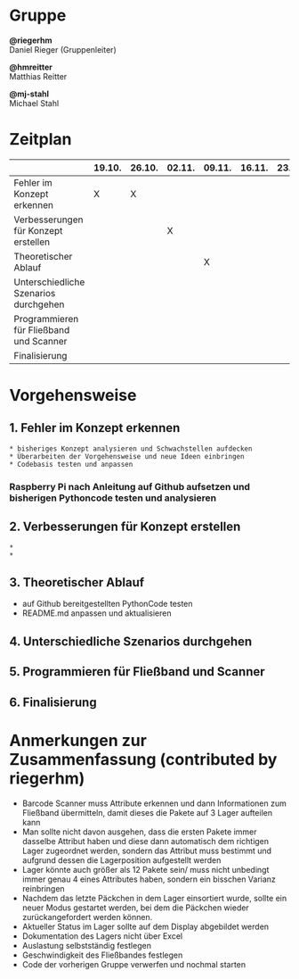 # Gruppe
**@riegerhm**\
Daniel Rieger (Gruppenleiter)

**@hmreitter**\
Matthias Reitter

**@mj-stahl**\
Michael Stahl

# Zeitplan
| | 19.10. | 26.10. | 02.11.|  09.11. | 16.11. | 23.11. | 30.11. | 07.12.|  14.12. | 21.12.| 11.01. | 18.01. |
| ------ | ------ | ------ | ------ | ------ | ------ | ------ | ------ | ------ | ------ | ------ |------ | ------ |
| Fehler im Konzept erkennen| X|  X|
| Verbesserungen für Konzept erstellen |||X|
| Theoretischer Ablauf ||||X|
| Unterschiedliche Szenarios durchgehen ||
| Programmieren für Fließband und Scanner ||
| Finalisierung ||

# Vorgehensweise
## 1. Fehler im Konzept erkennen
    * bisheriges Konzept analysieren und Schwachstellen aufdecken
    * Überarbeiten der Vorgehensweise und neue Ideen einbringen
    * Codebasis testen und anpassen
   ### Raspberry Pi nach Anleitung auf Github aufsetzen und bisherigen Pythoncode testen und analysieren
## 2. Verbesserungen für Konzept erstellen
    *
    *
## 3. Theoretischer Ablauf
   * auf Github bereitgestellten PythonCode testen
   * README.md anpassen und aktualisieren
## 4. Unterschiedliche Szenarios durchgehen
## 5. Programmieren für Fließband und Scanner
## 6. Finalisierung


# Anmerkungen zur Zusammenfassung (contributed by riegerhm)
*	Barcode Scanner muss Attribute erkennen und dann Informationen zum Fließband übermitteln, damit dieses die Pakete auf 3 Lager aufteilen kann
*	Man sollte nicht davon ausgehen, dass die ersten Pakete immer dasselbe Attribut haben und diese dann automatisch dem richtigen Lager zugeordnet werden, sondern das 
Attribut muss bestimmt und aufgrund dessen die Lagerposition aufgestellt werden
*	Lager könnte auch größer als 12 Pakete sein/ muss nicht unbedingt immer genau 4 eines Attributes haben, sondern ein bisschen Varianz reinbringen
*	Nachdem das letzte Päckchen in dem Lager einsortiert wurde, sollte ein neuer Modus gestartet werden, bei dem die Päckchen wieder zurückangefordert werden können.
*	Aktueller Status im Lager sollte auf dem Display abgebildet werden
*	Dokumentation des Lagers nicht über Excel
*	Auslastung selbstständig festlegen
*	Geschwindigkeit des Fließbandes festlegen
*	Code der vorherigen Gruppe verwerfen und nochmal starten
